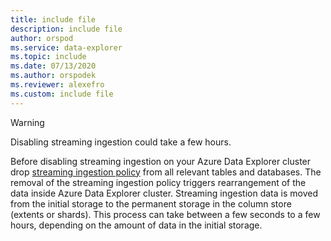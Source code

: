 ```yaml
---
title: include file
description: include file
author: orspod
ms.service: data-explorer
ms.topic: include
ms.date: 07/13/2020
ms.author: orspodek
ms.reviewer: alexefro
ms.custom: include file
---
```


> [!WARNING]
> Disabling streaming ingestion could take a few hours.

Before disabling streaming ingestion on your Azure Data Explorer cluster drop [streaming ingestion policy](../kusto/management/streamingingestionpolicy.md) from all relevant tables and databases. The removal of the streaming ingestion policy triggers rearrangement of the data inside Azure Data Explorer cluster. Streaming ingestion data is moved from the initial storage to the permanent storage in the column store (extents or shards). This process can take between a few seconds to a few hours, depending on the amount of data in the initial storage.
